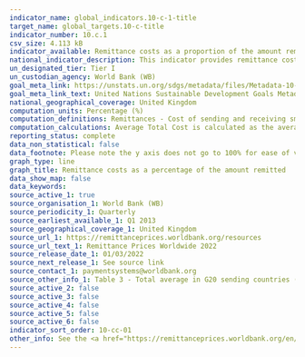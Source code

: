 ```yaml
---
indicator_name: global_indicators.10-c-1-title
target_name: global_targets.10-c-title
indicator_number: 10.c.1
csv_size: 4.113 kB
indicator_available: Remittance costs as a proportion of the amount remitted
national_indicator_description: This indicator provides remittance costs as a percentage of the amount remitted
un_designated_tier: Tier I
un_custodian_agency: World Bank (WB)
goal_meta_link: https://unstats.un.org/sdgs/metadata/files/Metadata-10-0C-01.pdf
goal_meta_link_text: United Nations Sustainable Development Goals Metadata (PDF 4.0 MB)
national_geographical_coverage: United Kingdom
computation_units: Percentage (%)
computation_definitions: Remittances - Cost of sending and receiving small amounts of money from one country to another. These international transfers are often initiated by migrant workers.
computation_calculations: Average Total Cost is calculated as the average total cost for sending USD 200 with all Remittance Service Providers worldwide.
reporting_status: complete
data_non_statistical: false
data_footnote: Please note the y axis does not go to 100% for ease of visualisation.
graph_type: line
graph_title: Remittance costs as a percentage of the amount remitted
data_show_map: false
data_keywords:
source_active_1: true
source_organisation_1: World Bank (WB)
source_periodicity_1: Quarterly
source_earliest_available_1: Q1 2013
source_geographical_coverage_1: United Kingdom
source_url_1: https://remittanceprices.worldbank.org/resources
source_url_text_1: Remittance Prices Worldwide 2022
source_release_date_1: 01/03/2022
source_next_release_1: See source link
source_contact_1: paymentsystems@worldbank.org
source_other_info_1: Table 3 - Total average in G20 sending countries (%)
source_active_2: false
source_active_3: false
source_active_4: false
source_active_5: false
source_active_6: false
indicator_sort_order: 10-cc-01
other_info: See the <a href="https://remittanceprices.worldbank.org/en/methodology">Remittance Prices Worldwide methodology</a> for more information.  Data follows the UN specification for this indicator. This indicator has been identified in collaboration with topic experts.
---
```

